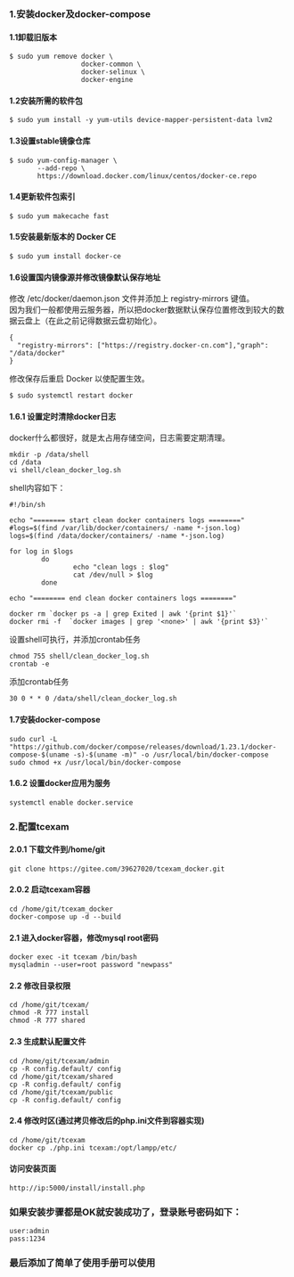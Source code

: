 ### 1.安装docker及docker-compose
#### 1.1卸载旧版本
```
$ sudo yum remove docker \
                  docker-common \
                  docker-selinux \
                  docker-engine
```
#### 1.2安装所需的软件包
```
$ sudo yum install -y yum-utils device-mapper-persistent-data lvm2
```
#### 1.3设置stable镜像仓库
```
$ sudo yum-config-manager \
       --add-repo \
       https://download.docker.com/linux/centos/docker-ce.repo
```
#### 1.4更新软件包索引
```
$ sudo yum makecache fast
```
#### 1.5安装最新版本的 Docker CE
```
$ sudo yum install docker-ce
```
#### 1.6设置国内镜像源并修改镜像默认保存地址
修改 /etc/docker/daemon.json 文件并添加上 registry-mirrors 键值。  
因为我们一般都使用云服务器，所以把docker数据默认保存位置修改到较大的数据云盘上（在此之前记得数据云盘初始化）。
```
{
  "registry-mirrors": ["https://registry.docker-cn.com"],"graph": "/data/docker"
}
```
修改保存后重启 Docker 以使配置生效。  
```
$ sudo systemctl restart docker
```
#### 1.6.1 设置定时清除docker日志
docker什么都很好，就是太占用存储空间，日志需要定期清理。
```
mkdir -p /data/shell
cd /data
vi shell/clean_docker_log.sh
```
shell内容如下：
```
#!/bin/sh 

echo "======== start clean docker containers logs ========"  
#logs=$(find /var/lib/docker/containers/ -name *-json.log)
logs=$(find /data/docker/containers/ -name *-json.log)  

for log in $logs  
        do  
                echo "clean logs : $log"  
                cat /dev/null > $log  
        done  

echo "======== end clean docker containers logs ========"  

docker rm `docker ps -a | grep Exited | awk '{print $1}'` 
docker rmi -f  `docker images | grep '<none>' | awk '{print $3}'`  
```
设置shell可执行，并添加crontab任务
```
chmod 755 shell/clean_docker_log.sh
crontab -e
```
添加crontab任务
```
30 0 * * 0 /data/shell/clean_docker_log.sh
```
#### 1.7安装docker-compose

```
sudo curl -L "https://github.com/docker/compose/releases/download/1.23.1/docker-compose-$(uname -s)-$(uname -m)" -o /usr/local/bin/docker-compose
sudo chmod +x /usr/local/bin/docker-compose
```
#### 1.6.2 设置docker应用为服务
```
systemctl enable docker.service
```
### 2.配置tcexam
#### 2.0.1 下载文件到/home/git
```
git clone https://gitee.com/39627020/tcexam_docker.git
```
#### 2.0.2 启动tcexam容器
```
cd /home/git/tcexam_docker
docker-compose up -d --build
```
#### 2.1 进入docker容器，修改mysql root密码
```
docker exec -it tcexam /bin/bash
mysqladmin --user=root password "newpass"
```
#### 2.2 修改目录权限
```
cd /home/git/tcexam/
chmod -R 777 install
chmod -R 777 shared
```
#### 2.3 生成默认配置文件
```
cd /home/git/tcexam/admin
cp -R config.default/ config
cd /home/git/tcexam/shared
cp -R config.default/ config
cd /home/git/tcexam/public
cp -R config.default/ config
```
#### 2.4 修改时区(通过拷贝修改后的php.ini文件到容器实现)
```
cd /home/git/tcexam
docker cp ./php.ini tcexam:/opt/lampp/etc/
```
#### 访问安装页面
```
http://ip:5000/install/install.php
```
### 如果安装步骤都是OK就安装成功了，登录账号密码如下：
```
user:admin
pass:1234
```
### 最后添加了简单了使用手册可以使用
